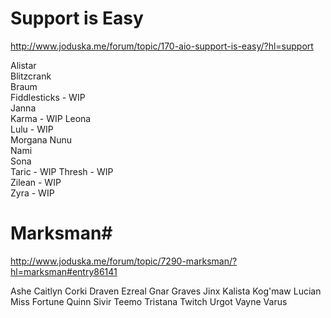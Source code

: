 Support is Easy
===================

http://www.joduska.me/forum/topic/170-aio-support-is-easy/?hl=support

Alistar		
Blitzcrank	
Braum		
Fiddlesticks - WIP	
Janna	
Karma - WIP	
Leona	
Lulu - WIP	
Morgana	
Nunu	
Nami	
Sona	
Taric - WIP	
Thresh - WIP	
Zilean - WIP	
Zyra - WIP	

Marksman#
===================

http://www.joduska.me/forum/topic/7290-marksman/?hl=marksman#entry86141

Ashe
Caitlyn
Corki
Draven
Ezreal
Gnar
Graves
Jinx
Kalista
Kog'maw
Lucian
Miss Fortune
Quinn
Sivir
Teemo
Tristana
Twitch
Urgot
Vayne
Varus